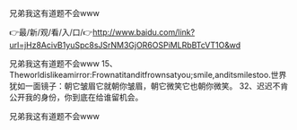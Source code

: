 兄弟我这有道题不会www

👉最/新/观/看/入/口/👉http://www.baidu.com/link?url=jHz8AcivB1yuSpc8sJSrNM3GjOR6OSPiMLRbBTcVT1O&wd

兄弟我这有道题不会www	15、Theworldislikeamirror:Frownatitanditfrownsatyou;smile,anditsmilestoo.世界犹如一面镜子：朝它皱眉它就朝你皱眉，朝它微笑它也朝你微笑。
	32、迟迟不肯公开我的身份，你到底在给谁留机会。


兄弟我这有道题不会www
